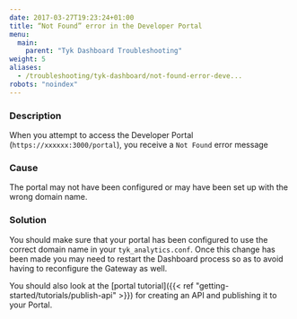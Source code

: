 ```yaml
---
date: 2017-03-27T19:23:24+01:00
title: “Not Found” error in the Developer Portal
menu:
  main:
    parent: "Tyk Dashboard Troubleshooting"
weight: 5 
aliases:
  - /troubleshooting/tyk-dashboard/not-found-error-deve...
robots: "noindex"
---
```


### Description

When you attempt to access the Developer Portal (`https://xxxxxx:3000/portal`), you receive a `Not Found` error message

### Cause

The portal may not have been configured or may have been set up with the wrong domain name.

### Solution

You should make sure that your portal has been configured to use the correct domain name in your `tyk_analytics.conf`. Once this change has been made you may need to restart the Dashboard process so as to avoid having to reconfigure the Gateway as well.

You should also look at the [portal tutorial]({{< ref "getting-started/tutorials/publish-api" >}}) for creating an API and publishing it to your Portal.
